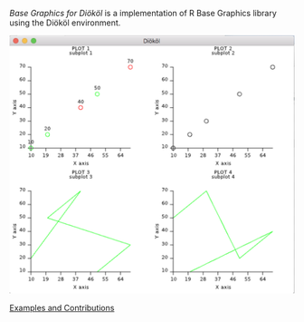 *Base Graphics for Diököl* is a implementation of R Base Graphics library using the Diököl environment.

![](DklBaseGraphics.png)

[Examples and Contributions](http://github.com/arce/DklBaseGraphics/wiki)